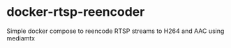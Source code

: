 # docker-rtsp-reencoder
Simple docker compose to reencode RTSP streams to H264 and AAC using mediamtx
